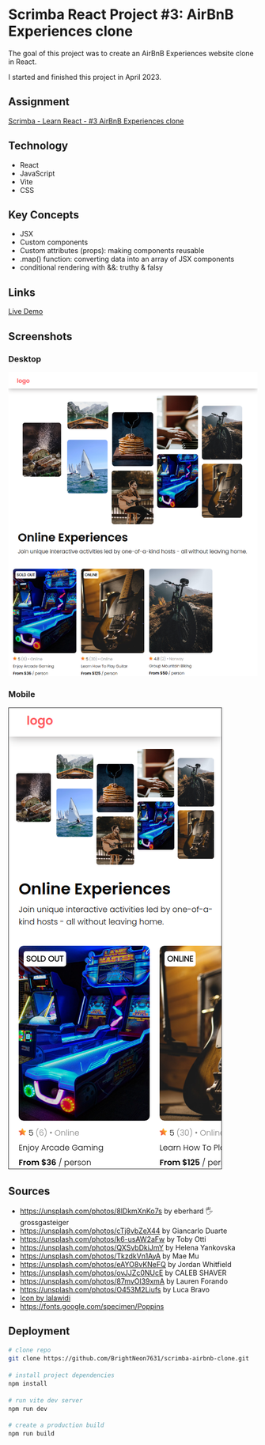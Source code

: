 # Scrimba React Project #3: AirBnB Experiences clone

The goal of this project was to create an AirBnB Experiences website clone in React.

I started and finished this project in April 2023.

## Assignment

[Scrimba - Learn React - #3 AirBnB Experiences clone](https://scrimba.com/learn/learnreact)

## Technology

- React
- JavaScript
- Vite
- CSS

## Key Concepts

- JSX
- Custom components
- Custom attributes (props): making components reusable
- .map() function: converting data into an array of JSX components
- conditional rendering with &&: truthy & falsy

## Links

[Live Demo](https://bn7631-scrimba-clone.pages.dev)

## Screenshots

### Desktop

![Desktop Screenshot](screenshots/desktop.png)

### Mobile

![Mobile Screenshot](screenshots/mobile.png)

## Sources

- https://unsplash.com/photos/8lDkmXnKo7s by eberhard 🖐 grossgasteiger
- https://unsplash.com/photos/cTj8vbZeX44 by Giancarlo Duarte
- https://unsplash.com/photos/k6-usAW2aFw by Toby Otti
- https://unsplash.com/photos/QXSvbDkiJmY by Helena Yankovska
- https://unsplash.com/photos/TkzdkVn1AyA by Mae Mu
- https://unsplash.com/photos/eAYO8vKNeFQ by Jordan Whitfield
- https://unsplash.com/photos/ovJJZc0NUcE by CALEB SHAVER
- https://unsplash.com/photos/87mvOl39xmA by Lauren Forando
- https://unsplash.com/photos/O453M2Liufs by Luca Bravo
- <a href="https://www.freepik.com/icon/favourite_8906905">Icon by lalawidi</a>
- https://fonts.google.com/specimen/Poppins
 
## Deployment

```bash
# clone repo
git clone https://github.com/BrightNeon7631/scrimba-airbnb-clone.git

# install project dependencies
npm install

# run vite dev server
npm run dev

# create a production build
npm run build
```